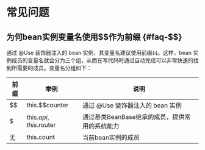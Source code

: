 # 常见问题

## 为何bean实例变量名使用$$作为前缀 {#faq-$$}

通过 @Use 装饰器注入的 bean 实例，其变量名建议使用前缀`$$`。这样，bean 实例成员的变量名就会分为三个组，从而在写代码时通过自动完成可以非常快速的找到所需要的成员。变量名分组如下：

| 前缀 | 举例                    | 说明                                           |
| ---- | ----------------------- | ---------------------------------------------- |
| $$   | this.$$counter          | 通过 @Use 装饰器注入的 bean 实例               |
| $    | this.$api, this.$router | 通过基类BeanBase继承的成员，提供常用的系统能力 |
| 无   | this.count              | 当前bean实例的成员                             |
